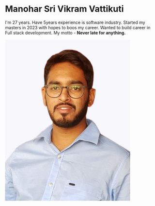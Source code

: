 # Manohar Sri Vikram Vattikuti
I'm 27 years. Have 5years experience is software industry. Started my masters in 2023 with hopes to boos my career. Wanted to build career in Full stack development. My motto - **Never late for anything.**

![ClickHere_For_MyImage](https://github.com/srivikram/assignment2-Vattikuti/blob/main/2.JPG)